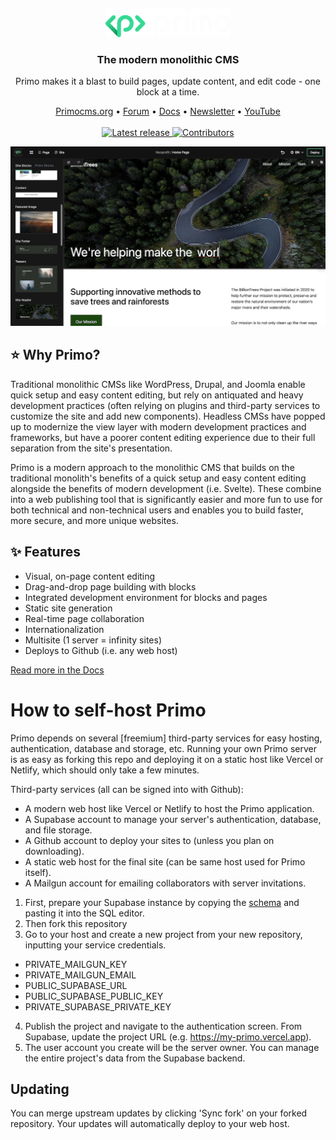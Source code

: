 &nbsp;
<p align="center">
  <a href="https://ghost.org/#gh-dark-mode-only" target="_blank">
    <img src="./static/logo.svg" alt="Primo" width="200px">
  </a>
</p>

<h3 align="center">The modern monolithic CMS</h3>
<p align="center">Primo makes it a blast to build pages, update content, and edit code - one block at a time.</p>

<p align="center">
    <a href="https://primocms.org/">Primocms.org</a> •
    <a href="https://forum.primo.so">Forum</a> •
    <a href="https://docs.primocms.org/docs/">Docs</a> •
    <a href="https://docs.primocms.org/docs/">Newsletter</a> •
    <!-- <a href="https://github.com/primocms/primo">Contributing</a> • -->
    <a href="https://twitter.com/ghost">YouTube</a>
    <br /><br />
    <!-- <a href="https://ghost.org/">
        <img src="https://img.shields.io/badge/downloads-3M-brightgreen.svg" alt="Downloads" />
    </a> -->
    <a href="https://github.com/TryGhost/Ghost/releases/">
        <img src="https://img.shields.io/github/release/TryGhost/Ghost.svg" alt="Latest release" />
    </a>
    <!-- <a href="https://github.com/TryGhost/Ghost/actions">
        <img src="https://github.com/TryGhost/Ghost/workflows/Test%20Suite/badge.svg?branch=main" alt="Build status" />
    </a> -->
    <a href="https://github.com/TryGhost/Ghost/contributors/">
        <img src="https://img.shields.io/github/contributors/TryGhost/Ghost.svg" alt="Contributors" />
    </a>
</p>

![screenshot](/screenshot-v2.png)

## ⭐ Why Primo? 

Traditional monolithic CMSs like WordPress, Drupal, and Joomla enable quick setup and easy content editing, but rely on antiquated and heavy development practices (often relying on plugins and third-party services to customize the site and add new components). Headless CMSs have popped up to modernize the view layer with modern development practices and frameworks, but have a poorer content editing experience due to their full separation from the site's presentation.

Primo is a modern approach to the monolithic CMS that builds on the traditional monolith's benefits of a quick setup and easy content editing alongside the benefits of modern development (i.e. Svelte). These combine into a web publishing tool that is significantly easier and more fun to use for both technical and non-technical users and enables you to build faster, more secure, and more unique websites.

## ✨ Features

- Visual, on-page content editing
- Drag-and-drop page building with blocks
- Integrated development environment for blocks and pages
- Static site generation
- Real-time page collaboration
- Internationalization
- Multisite (1 server = infinity sites)
- Deploys to Github (i.e. any web host)

[Read more in the Docs](https://docs.primocms.org)

# How to self-host Primo

Primo depends on several [freemium] third-party services for easy hosting, authentication, database and storage, etc. Running your own Primo server is as easy as forking this repo and deploying it on a static host like Vercel or Netlify, which should only take a few minutes.

Third-party services (all can be signed into with Github): 
- A modern web host like Vercel or Netlify to host the Primo application. 
- A Supabase account to manage your server's authentication, database, and file storage.
- A Github account to deploy your sites to (unless you plan on downloading).
- A static web host for the final site (can be same host used for Primo itself).
- A Mailgun account for emailing collaborators with server invitations.

1. First, prepare your Supabase instance by copying the [schema](https://github.com/primocms/primo/blob/just-server/primo_schema.sql) and pasting it into the SQL editor. 
1. Then fork this repository
1. Go to your host and create a new project from your new repository, inputting your service credentials. 
- PRIVATE_MAILGUN_KEY
- PRIVATE_MAILGUN_EMAIL
- PUBLIC_SUPABASE_URL
- PUBLIC_SUPABASE_PUBLIC_KEY
- PRIVATE_SUPABASE_PRIVATE_KEY
4. Publish the project and navigate to the authentication screen. From Supabase, update the project URL (e.g. https://my-primo.vercel.app). 
5. The user account you create will be the server owner. You can manage the entire project's data from the Supabase backend. 

## Updating
You can merge upstream updates by clicking 'Sync fork' on your forked repository. Your updates will automatically deploy to your web host.

